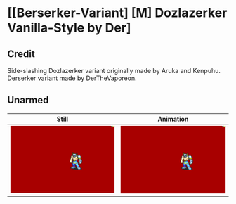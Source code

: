 # [\[Berserker-Variant\] \[M\] Dozlazerker Vanilla-Style by Der]

## Credit

Side-slashing Dozlazerker variant originally made by Aruka and Kenpuhu.
Derserker variant made by DerTheVaporeon.
	
## Unarmed

| Still | Animation |
| :---: | :-------: |
| ![Unarmed still](./Unarmed_000.png) | ![Unarmed animation](./Unarmed.gif) |
